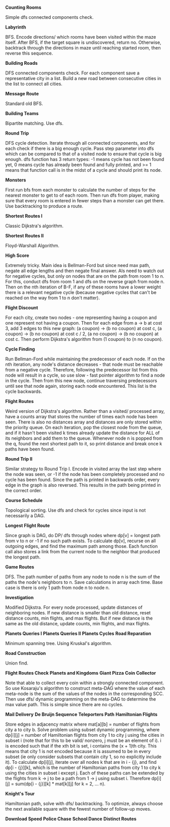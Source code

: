 **Counting Rooms**

Simple dfs connected components check.

**Labyrinth**

BFS. Encode directions/ which rooms have been visited within the maze itself. After BFS, if the 
target square is undiscovered, return no. Otherwise, backtrack through the directions in maze
until reaching started room, then reverse this sequence.

**Building Roads**

DFS connected components check. For each component save a representative city in a list.
Build a new road between consecutive cities in the list to connect all cities.

**Message Route**

Standard old BFS.

**Building Teams**

Bipartite matching. Use dfs.

**Round Trip**

DFS cycle detection. Iterate through all connected components, and for each check if there is
a big enough cycle. Pass step parameter into dfs which can be compared to that of a visited node
to ensure that cycle is big enough. dfs function has 3 return types: -1 means cycle has not been
found yet, 0 means cycle has already been found and fully printed, and >= 1 means that function
call is in the midst of a cycle and should print its node.

**Monsters**

First run bfs from each monster to calculate the number of steps for the nearest monster to get
to of each room. Then run dfs from player, making sure that every room is entered in fewer steps
than a monster can get there. Use backtracking to produce a route.

**Shortest Routes I**

Classic Dijkstra's algorithm.

**Shortest Routes II**

Floyd-Warshall Algorithm.


**High Score**

Extremely tricky. Main idea is Bellman-Ford but since need max path, negate all edge lengths 
and then negate final answer. Als need to watch out for negative cycles, but only on nodes
that are on the path from room 1 to n. For this, conduct dfs from room 1 and dfs on the 
reverse graph from node n. Then on the nth iteration of B-F, if any of these rooms have a
lower weight there is a relevant negative cycle (because negative cycles that can't be
reached on the way from 1 to n don't matter).


**Flight Discount**

For each city, create two nodes - one representing having a coupon and one represent not having
a coupon. Then for each edge from a -> b at cost 3, add 3 edges to this new graph: (a coupon) 
-> (b no coupon) at cost c, (a coupon) -> (b no coupon) at cost c / 2, (a no coupon) ->
(b no coupon) at cost c. Then perform Dijkstra's algorithm from (1 coupon) to (n no coupon).


**Cycle Finding**

Run Bellman-Ford while maintaining the predecessor of each node. If on the nth iteration, 
any node's distance decreases - that node must be reachable from a negative cycle.
Therefore, following the predecessor list from this node will result in a cycle, so use 
slow - fast pointer algorithm to find a node in the cycle. Then from this new node, continue
traversing predecessors until see that node again, storing each node encountered. This
list is the cycle backwards. 


**Flight Routes**

Weird version of Dijkstra's algorithm. Rather than a visited/ processed array, have a counts
array that stores the number of times each node has been seen. There is also no distances array
and distances are only stored within the priority queue. On each iteration, pop the closest node
from the queue, and if it hasn't been visited k times already update the distance for ALL of its
neighbors and add them to the queue. Whenever node n is popped from the q, found the next shortest
path to it, so print distance and break once k paths have been found.

**Round Trip II**

Similar strategy to Round Trip I. Encode in visited array the last step where the node was seen, or -1
if the node has been completely processed and no cycle has been found. Since the path is printed in
backwards order, every edge in the graph is also reversed. This results in the path being printed
in the correct order. 

**Course Schedule**

Topological sorting. Use dfs and check for cycles since input is not necessarily a DAG.

**Longest Flight Route**

Since graph is DAG, do DP/ dfs through nodes where dp[v] = longest path from v to n or -1 if 
no such path exists. To calculate dp[v], recurse on all outgoing edges, and find the maximum
path among those. Each function call also stores a link from the current node to the neighbor
that produced the longest path. 

**Game Routes**

DFS. The path number of paths from any node to node n is the sum of the paths the 
node's neighbors to n. Save calculations in array each time. Base case is there 
is only 1 path from node n to node n.

**Investigation**

Modified Dijkstra. For every node processed, update distances of neighboring nodes. If new distance
is smaller than old distance, reset distance counts, min flights, and max flights. But if new 
distance is the same as the old distance, update counts, min flights, and max flights.

**Planets Queries I**
**Planets Queries II**
**Planets Cycles**
**Road Reparation**

Minimum spanning tree. Using Kruskal's algorithm.

**Road Construction**

Union find. 

**Flight Routes Check**
**Planets and Kingdoms**
**Giant Pizza**
**Coin Collector**

Note that able to collect every coin within a strongly connected component. So use Kosaraju's 
algorithm to construct meta-DAG where the value of each meta-node is the sum of the values of 
the nodes in the corresponding SCC. Then use dfs/ dynamic programming on the meta-DAG to 
determine the max value path. This is simple since there are no cycles.

**Mail Delivery**
**De Bruijn Sequence**
**Teleporters Path**
**Hamiltonian Flights**

Store edges in adjacency matrix where mat[a][b] = number of flights from city a to city b. Solve
problem using subset dynamic programming, where dp[i][j] = number of Hamiltonian flights from city
1 to city j using the cities in subset i (note that for this to be valid/ nonzero, j must be an
element of i). i is encoded such that if the xth bit is set, i contains the (x + 1)th city. This 
means that city 1 is not encoded because it is assumed to be in every subset (ie only consider 
subsets that contain city 1, so no explicitly include it). To calculate dp[i][j], iterate over
all nodes k that are in i - {j}, and find dp[i - {j}][k], which is the number of Hamiltonian
paths from city 1 to city k using the cities in subset i except j. Each of these paths can be
extended by the flights from k -> j to be a path from 1 -> j using subset i. Therefore
dp[i][j] = sum(dp[i - {j}][k] * mat[k][j] for k = 2, ... n).

**Knight's Tour**

Hamiltonian path, solve with dfs/ backtracking. To optimize, always choose the next available
square with the fewest number of follow-up moves. 

**Download Speed**
**Police Chase**
**School Dance**
**Distinct Routes**